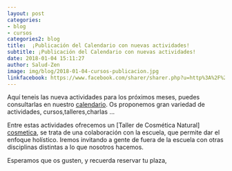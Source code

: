 ```yaml
---
layout: post
categories:
- blog
- cursos
categories2: blog
title:  ¡Publicación del Calendario con nuevas actividades!
subtitle: ¡Publicación del Calendario con nuevas actividades!
date: 2018-01-04 15:11:27
author: Salud-Zen
image: img/blog/2018-01-04-cursos-publicacion.jpg
linkfacebook: https://www.facebook.com/sharer/sharer.php?u=http%3A%2F%2Fwww.salud-zen.com%2Fblog%2F2018%2F01%2F04%2Fpublicacion-calendario.html&amp;src=sdkpreparse
---
```

Aquí teneis las nueva actividades para los próximos meses, puedes consultarlas en nuestro [calendario][agenda]. Os proponemos gran variedad de actividades, cursos,talleres,charlas ...

Entre estas actividades  ofrecemos un [Taller de Cosmética Natural] [cosmetica], se trata de una colaboración con la escuela, que permite dar el enfoque holístico. Iremos invitando a gente de fuera de la escuela con otras disciplinas distintas a lo que nosotros hacemos.

Esperamos que os gusten, y recuerda reservar tu plaza,




[agenda]: {{site.url}}{{site.baseurl}}/calendario/
[cosmetica]:{{site.url}}{{site.baseurl}}/evento/2018/02/17/taller-cosmetica.html
